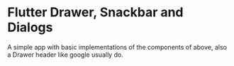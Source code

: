 # Flutter Drawer, Snackbar and Dialogs

A simple app with basic implementations of the components of above, also a Drawer header like google usually do.

